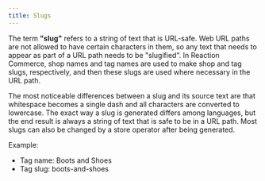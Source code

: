 ```yaml
---
title: Slugs
---
```


The term **"slug"** refers to a string of text that is URL-safe. Web URL paths are not allowed to have certain characters in them, so any text that needs to appear as part of a URL path needs to be "slugified". In Reaction Commerce, shop names and tag names are used to make shop and tag slugs, respectively, and then these slugs are used where necessary in the URL path.

The most noticeable differences between a slug and its source text are that whitespace becomes a single dash and all characters are converted to lowercase. The exact way a slug is generated differs among languages, but the end result is always a string of text that is safe to be in a URL path. Most slugs can also be changed by a store operator after being generated.

Example:

- Tag name: Boots and Shoes
- Tag slug: boots-and-shoes
